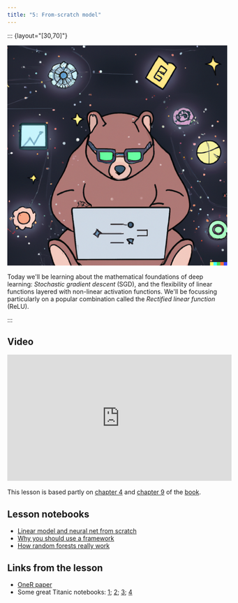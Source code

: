 ```yaml
---
title: "5: From-scratch model"
---
```


::: {layout="[30,70]"}

![](../images/bear_sunnies.png)

Today we'll be learning about the mathematical foundations of deep learning: *Stochastic gradient descent* (SGD), and the flexibility of linear functions layered with non-linear activation functions. We'll be focussing particularly on a popular combination called the *Rectified linear function* (ReLU).

:::

## Video

<iframe width="514" height="289" src="https://www.youtube-nocookie.com/embed/_rXzeWq4C6w?modestbranding=1" title="fast.ai lesson 5" frameborder="0" allow="accelerometer; clipboard-write; encrypted-media; gyroscope; picture-in-picture" allowfullscreen></iframe>

This lesson is based partly on [chapter 4](https://github.com/fastai/fastbook/blob/master/04_mnist_basics.ipynb) and [chapter 9](https://github.com/fastai/fastbook/blob/master/09_tabular.ipynb) of the [book](https://www.amazon.com/Deep-Learning-Coders-fastai-PyTorch/dp/1492045527).

## Lesson notebooks

- [Linear model and neural net from scratch](https://www.kaggle.com/code/jhoward/linear-model-and-neural-net-from-scratch)
- [Why you should use a framework](https://www.kaggle.com/code/jhoward/why-you-should-use-a-framework)
- [ How random forests really work](https://www.kaggle.com/code/jhoward/how-random-forests-really-work/)

## Links from the lesson

- [OneR paper](https://link.springer.com/article/10.1023/A:1022631118932)
- Some great Titanic notebooks: [1](https://www.kaggle.com/code/mrisdal/exploring-survival-on-the-titanic); [2](https://www.kaggle.com/code/cdeotte/titanic-wcg-xgboost-0-84688/notebook); [3](https://www.kaggle.com/code/pliptor/divide-and-conquer-0-82296); [4](https://www.kaggle.com/code/cdeotte/titanic-using-name-only-0-81818/notebook)

